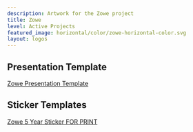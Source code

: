 ```yaml
---
description: Artwork for the Zowe project
title: Zowe
level: Active Projects
featured_image: horizontal/color/zowe-horizontal-color.svg
layout: logos
---
```


## Presentation Template

[Zowe Presentation Template](zowe-presentation-template.pptx)

## Sticker Templates

[Zowe 5 Year Sticker FOR PRINT](zowe-5-year-sticker-color-print.pdf)

